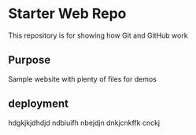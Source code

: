 # Starter Web Repo

This repository is for showing how Git and GitHub work

## Purpose

Sample website with plenty of files for demos
## deployment
hdgkjkjdhdjd ndbiuifh nbejdjn dnkjcnkffk cnckj